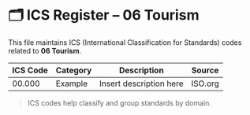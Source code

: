 # 🗂 ICS Register – 06 Tourism

This file maintains ICS (International Classification for Standards) codes related to **06 Tourism**.

| ICS Code | Category | Description | Source |
|----------|----------|-------------|--------|
| 00.000   | Example  | Insert description here | ISO.org |

> ICS codes help classify and group standards by domain.
